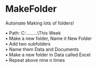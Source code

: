 # MakeFolder
Automate Making lots of folders!



•	Path: C:\.........\This Week<br />
•	Make a new folder, Name it New Folder<br />
•	Add two subfolders<br />
•	Name them Data and Documents<br />
•	Make a new folder in Data called Excel<br />
•	Repeat above nine n times<br />
